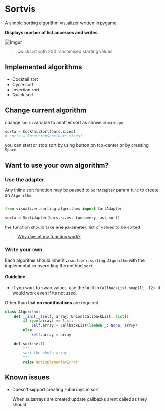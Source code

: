 # Sortvis

A simple sorting algorithm visualizer written in pygame

**Displays number of list accesses and writes**

![Imgur](https://i.imgur.com/KCNMfsC.gif)

> Quicksort with 200 randomised starting values

## Implemented algorithms

- Cocktail sort
- Cycle sort
- Insertion sort
- Quick sort

## Change current algorithm

change `sorta` variable to another sort as shown in `main.py`

```python
sorta = CocktailSort(bars.sizes)
# sorta = InsertionSort(bars.sizes)
```

you can start or stop sort by using button on top-center or by pressing `Space`

## Want to use your own algorithm?

### Use the adapter

Any inline sort function may be passed to `SortAdapter` param `func` to create an `Algorithm`

```python

from visualizer.sorting.algorithms import SortAdapter

sorta = SortAdapter(bars.sizes, func=very_fast_sort)
```

the function should take **one parameter**, list of values to be sorted

> [Why doesnt my function work?](#known-issues)

### Write your own

Each algorithm should inherit `visualizer.sorting.Algorithm`
with the implementation overriding the method `sort`

#### Guideline

- if you want to swap values, use the built in `CallbackList.swap(l1, l2)`.
it would work even if its not used.

Other than that **no modifications** are required

```python
class Algorithm:
    def __init__(self, array: Union[CallbackList, list]):
        if type(array) == list:
            self.array = CallbackList(lambda _: None, array)
        else:
            self.array = array

    def sort(self):
        """
        sort the whole array
        """
        raise NotImplementedError
```
## Known issues

- Doesn't support creating subarrays in sort

    When subarrays are created update callbacks arent called as they should
